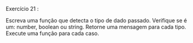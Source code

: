 Exercício 21 :

Escreva uma função que detecta o tipo de dado passado.
Verifique se é um: number, boolean ou string.
Retorne uma mensagem para cada tipo.
Execute uma função para cada caso.
